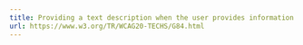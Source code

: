 ```yaml
---
title: Providing a text description when the user provides information that is not in the list of allowed values
url: https://www.w3.org/TR/WCAG20-TECHS/G84.html
---
```

